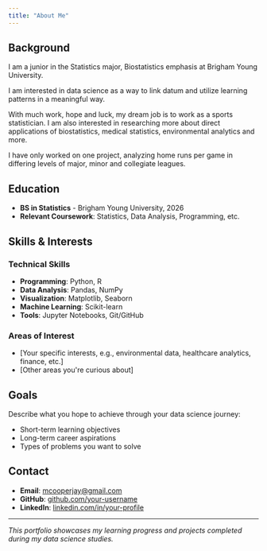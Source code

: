 ```yaml
---
title: "About Me"
---
```


## Background


I am a junior in the Statistics major, Biostatistics emphasis at Brigham Young University. 

I am interested in data science as a way to link datum and utilize learning patterns in a meaningful way. 

With much work, hope and luck, my dream job is to work as a sports statistician. I am also interested in researching more about direct applications of biostatistics, medical statistics, environmental analytics and more.

I have only worked on one project, analyzing home runs per game in differing levels of major, minor and collegiate leagues. 

## Education

- **BS in Statistics** - Brigham Young University, 2026
- **Relevant Coursework**: Statistics, Data Analysis, Programming, etc.

## Skills & Interests

### Technical Skills
- **Programming**: Python, R
- **Data Analysis**: Pandas, NumPy
- **Visualization**: Matplotlib, Seaborn
- **Machine Learning**: Scikit-learn
- **Tools**: Jupyter Notebooks, Git/GitHub

### Areas of Interest
- [Your specific interests, e.g., environmental data, healthcare analytics, finance, etc.]
- [Other areas you're curious about]

## Goals

Describe what you hope to achieve through your data science journey:

- Short-term learning objectives
- Long-term career aspirations
- Types of problems you want to solve

## Contact

- **Email**: mcooperjay@gmail.com
- **GitHub**: [github.com/your-username](https://github.com/your-username)
- **LinkedIn**: [linkedin.com/in/your-profile](https://linkedin.com/in/your-profile)

---

*This portfolio showcases my learning progress and projects completed during my data science studies.*
